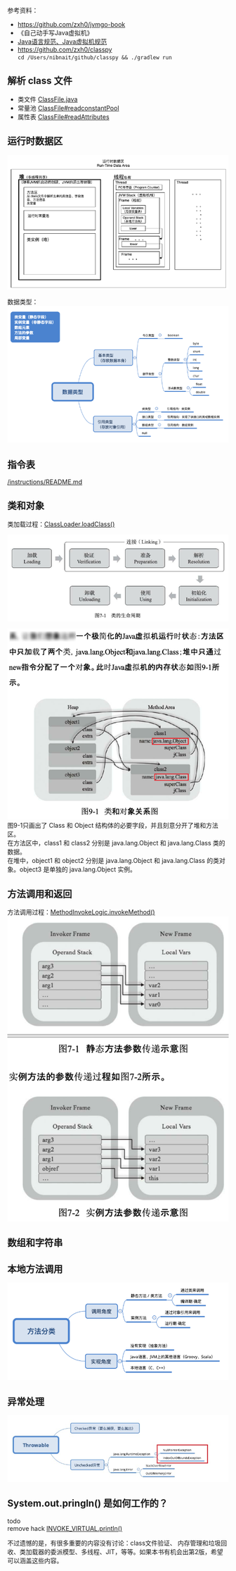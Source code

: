 参考资料：
- <https://github.com/zxh0/jvmgo-book>
- 《自己动手写Java虚拟机》
- [Java语言规范、Java虚拟机规范](https://docs.oracle.com/javase/specs/index.html)
- <https://github.com/zxh0/classpy>  
    `cd /Users/nibnait/github/classpy && ./gradlew run`


## 解析 class 文件
 - 类文件 [ClassFile.java](./src/main/java/cc/tianbin/demo/jvm/classfile/ClassFile.java)
 - 常量池 [ClassFile#readconstantPool](./src/main/java/cc/tianbin/demo/jvm/classfile/constantpool/ConstantPool.java)
 - 属性表 [ClassFile#readAttributes](./src/main/java/cc/tianbin/demo/jvm/classfile/attributes/AttributeInfo.java)

## 运行时数据区

![运行时数据区](docs/image/运行时数据区.png)

数据类型：  
![](docs/image/数据类型.png)

## 指令表
[/instructions/README.md](./src/main/java/cc/tianbin/demo/jvm/instructions/README.md)

## 类和对象

类加载过程：[ClassLoader.loadClass()](./src/main/java/cc/tianbin/demo/jvm/rtda/heap/classloader/ClassLoader.java)

![](docs/image/类的生命周期.png)

![](docs/image/类和对象.png)
图9-1只画出了 Class 和 Object 结构体的必要字段，并且刻意分开了堆和方法区。  
在方法区中，class1 和 class2 分别是 java.lang.Object 和 java.lang.Class 类的数据。  
在堆中，object1 和 object2 分别是 java.lang.Object 和 java.lang.Class 的类对象。object3 是单独的 java.lang.Object 实例。

## 方法调用和返回

方法调用过程：[MethodInvokeLogic.invokeMethod()](./src/main/java/cc/tianbin/demo/jvm/instructions/base/MethodInvokeLogic.java)
![](./docs/image/方法参数传递过程.png)

## 数组和字符串



## 本地方法调用

![](./docs/image/方法分类.png)

## 异常处理

![](./docs/image/异常分类.jpg)

## System.out.pringln() 是如何工作的？

todo  
remove hack [INVOKE_VIRTUAL.println()](./src/main/java/cc/tianbin/demo/jvm/instructions/references/invoke/INVOKE_VIRTUAL.java)


不过遗憾的是，有很多重要的内容没有讨论：class文件验证、 内存管理和垃圾回收、类加载器的委派模型、多线程、JIT，等等。如果本书有机会出第2版，希望可以涵盖这些内容。